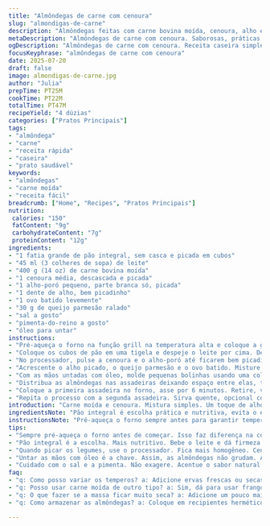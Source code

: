 ```yaml
---
title: "Almôndegas de carne com cenoura"
slug: "almondigas-de-carne"
description: "Almôndegas feitas com carne bovina moída, cenoura, alho e outros temperos, assadas no forno. A mistura inclui pão integral para dar liga, com um toque de alho-poró no lugar da cebola. Um pouco de queijo parmesão ralado entra na massa, junto com um ovo para manter tudo unido. Cozidas até dourarem, ideais para servir com molho de tomate caseiro ou um purê de batatas. Receita fácil, prática e saborosa, leve alteração nas quantidades e tempos de cozimento para ajuste ideal."
metaDescription: "Almôndegas de carne com cenoura. Saborosas, práticas e ideais com molho de tomate ou purê de batatas. Um prato caseiro que encanta."
ogDescription: "Almôndegas de carne com cenoura. Receita caseira simples e deliciosa. Perfeitas com molho de tomate ou uma salada verde."
focusKeyphrase: "almôndegas de carne com cenoura"
date: 2025-07-20
draft: false
image: almondigas-de-carne.jpg
author: "Julia"
prepTime: PT25M
cookTime: PT22M
totalTime: PT47M
recipeYield: "4 dúzias"
categories: ["Pratos Principais"]
tags:
- "almôndega"
- "carne"
- "receita rápida"
- "caseira"
- "prato saudável"
keywords:
- "almôndegas"
- "carne moída"
- "receita fácil"
breadcrumb: ["Home", "Recipes", "Pratos Principais"]
nutrition: 
 calories: "150"
 fatContent: "9g"
 carbohydrateContent: "7g"
 proteinContent: "12g"
ingredients:
- "1 fatia grande de pão integral, sem casca e picada em cubos"
- "45 ml (3 colheres de sopa) de leite"
- "400 g (14 oz) de carne bovina moída"
- "1 cenoura média, descascada e picada"
- "1 alho-poró pequeno, parte branca só, picada"
- "1 dente de alho, bem picadinho"
- "1 ovo batido levemente"
- "30 g de queijo parmesão ralado"
- "sal a gosto"
- "pimenta-do-reino a gosto"
- "óleo para untar"
instructions:
- "Pré-aqueça o forno na função grill na temperatura alta e coloque a grade no terço superior do forno. Forre duas assadeiras com papel alumínio, reserve."
- "Coloque os cubos de pão em uma tigela e despeje o leite por cima. Deixe amolecer por cerca de 5 minutos."
- "No processador, pulse a cenoura e o alho-poró até ficarem bem picadinhos. Misture com o pão embebido na tigela. Tempere com sal e pimenta."
- "Acrescente o alho picado, o queijo parmesão e o ovo batido. Misture tudo com as mãos até formar uma massa homogênea."
- "Com as mãos untadas com óleo, molde pequenas bolinhas usando uma colher de sopa cheia (cerca de 20 ml de massa por bolinha)."
- "Distribua as almôndegas nas assadeiras deixando espaço entre elas, totalizando em torno de 48 unidades."
- "Coloque a primeira assadeira no forno, asse por 6 minutos. Retire, vire as almôndegas com cuidado e asse mais 6 minutos até dourar e cozinhar por completo."
- "Repita o processo com a segunda assadeira. Sirva quente, opcional com molho de tomate caseiro ou uma salada verde simples."
introduction: "Carne moída e cenoura. Mistura simples. Um toque de alho-poró substitui a cebola tradicional. Pão integral molhado no leite para dar firmeza. Ovo para juntar tudo. Queijo parmesão ralado entra para levantar o sabor. Molda-se sem grudar, mãos untadas de óleo salvam. Assa-se sob o grill até dourar, cuidado pra não ressecar. Quase quatro dezenas na assadeira, cada uma com seu tamanho exato. Fácil de fazer, tirar do forno e servir. Se quiser, molho de tomate ou até um molho picante pra deixar mais brasileiro. Sem complicação, petisco, lanche, ou complemento de almoço. Meio leve, meio robusto. Quem tem crianças aprova fácil. Dá para congelar e ter sempre à mão."
ingredientsNote: "Pão integral é escolha prática e nutritiva, evita o excesso de farinha branca e deixa o prato mais substancioso. A quantidade de leite pode variar um pouco conforme a absorção do pão. Carne bovina moída pode ser de patinho, coxão mole, ou outra parte magra para evitar gordura demais. Cenoura traz um adocicado natural. Alho-poró substitui cebola, menos pungente, dá frescor. O parmesão ralado acrescenta um toque levemente salgado e ajuda na textura. Ovo é essencial para unir, cuidado para não usar muitos para não endurecer demais. O óleo nas mãos evita que a massa grude e facilita moldar. Sal e pimenta na medida certa, nunca muito para não apagar os sabores naturais."
instructionsNote: "Pré-aqueça o forno sempre antes para garantir temperatura uniforme. O uso do grill ajuda a obter aquela crosta dourada rápida, evitando que as almôndegas cozinhem demais e ressequem. Amolecer o pão no leite é passo chave para que a massa fique macia e não quebradiça. Picar cenoura e alho-poró no processador faz a mistura ficar bem homogênea, sem pedaços grandes que quebram a massa. Moldar com as mãos untadas evita que a mistura grude e facilita fazer bolinhas uniformes, isso ajuda a cozinhar por igual. Virar as almôndegas na metade do tempo dá douradinha dos dois lados. Tempo de cocção pode sofrer pequenas variações dependendo da potência do forno, fique atento para não queimar. Servir na hora para manter textura suculenta, combinado com um molho de tomate fresco ou só uma salada faz uma refeição leve, saborosa, prática."
tips:
- "Sempre pré-aqueça o forno antes de começar. Isso faz diferença na cocção. Colocar em grill ajuda a dourar rápido. Fique de olho para não queimar."
- "Pão integral é a escolha. Mais nutritivo. Bebe o leite e dá firmeza. Se não tiver pão integral, pode usar francês. Mas atenção com a textura."
- "Quando picar os legumes, use o processador. Fica mais homogêneo. Cenoura desmancha. Alho-poró traz frescor. Sem pedaços grandes, tudo junto."
- "Untar as mãos com óleo é a chave. Assim, as almôndegas não grudam. Ajuda a moldar bolinhas do mesmo tamanho. Cozinha por igual. Essencial essa dica."
- "Cuidado com o sal e a pimenta. Não exagere. Acentue o sabor natural da carne. O parmesão já traz um toque salgado. Equilíbrio é tudo."
faq:
- "q: Como posso variar os temperos? a: Adicione ervas frescas ou secas, princípios como orégano ou manjericão. Isso muda o sabor. Teste outras especiarias também."
- "q: Posso usar carne moída de outro tipo? a: Sim, dá para usar frango ou porco. Mas a textura muda. Pode ficar diferente. Verifique o ponto de cozimento."
- "q: O que fazer se a massa ficar muito seca? a: Adicione um pouco mais de leite. Vai umedecer tudo, não pode ficar esfarelando. Cuidados com a fonte de umidade."
- "q: Como armazenar as almôndegas? a: Coloque em recipientes herméticos depois de esfriar. No freezer duram mais. Também podem ser congeladas antes de assar."

---
```


